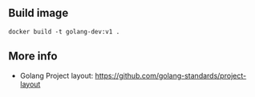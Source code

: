 
## Build image
```
docker build -t golang-dev:v1 .
```



## More info
- Golang Project layout: https://github.com/golang-standards/project-layout
